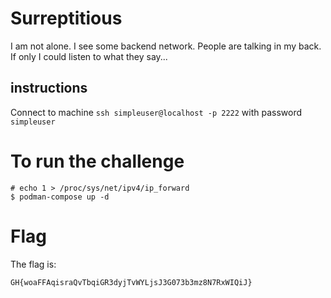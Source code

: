 # Surreptitious

I am not alone. I see some backend network. People are talking in my back. If only I could listen to what they say...

## instructions

Connect to machine `ssh simpleuser@localhost -p 2222` with password `simpleuser`

# To run the challenge

```
# echo 1 > /proc/sys/net/ipv4/ip_forward
$ podman-compose up -d
```

# Flag

The flag is:
```
GH{woaFFAqisraQvTbqiGR3dyjTvWYLjsJ3G073b3mz8N7RxWIQiJ}
```
